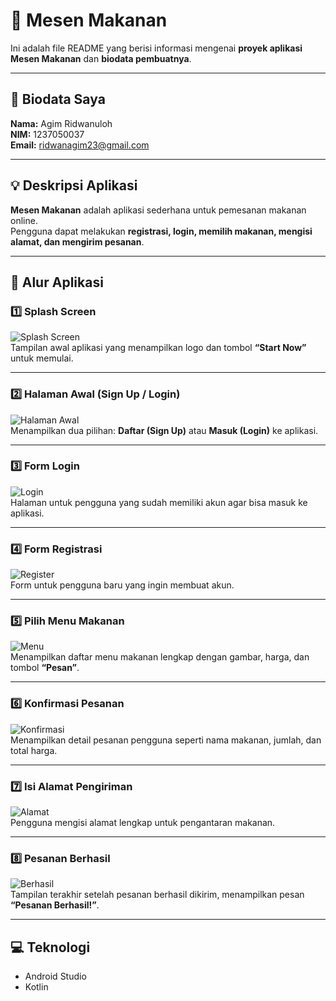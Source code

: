 # 🍱 Mesen Makanan

Ini adalah file README yang berisi informasi mengenai **proyek aplikasi Mesen Makanan** dan **biodata pembuatnya**.

---

## 👤 Biodata Saya
**Nama:** Agim Ridwanuloh  
**NIM:** 1237050037  
**Email:** ridwanagim23@gmail.com  

---

## 💡 Deskripsi Aplikasi
**Mesen Makanan** adalah aplikasi sederhana untuk pemesanan makanan online.  
Pengguna dapat melakukan **registrasi, login, memilih makanan, mengisi alamat, dan mengirim pesanan**.

---

## 🧭 Alur Aplikasi

### 1️⃣ Splash Screen
![Splash Screen](gambar/screen1-splash.jpg)  
Tampilan awal aplikasi yang menampilkan logo dan tombol **“Start Now”** untuk memulai.

---

### 2️⃣ Halaman Awal (Sign Up / Login)
![Halaman Awal](gambar/screen2-auth.jpg)  
Menampilkan dua pilihan: **Daftar (Sign Up)** atau **Masuk (Login)** ke aplikasi.

---

### 3️⃣ Form Login
![Login](gambar/screen3-login.jpg)  
Halaman untuk pengguna yang sudah memiliki akun agar bisa masuk ke aplikasi.

---

### 4️⃣ Form Registrasi
![Register](gambar/screen4-register.jpg)  
Form untuk pengguna baru yang ingin membuat akun.

---

### 5️⃣ Pilih Menu Makanan
![Menu](gambar/screen5-menu.jpg)  
Menampilkan daftar menu makanan lengkap dengan gambar, harga, dan tombol **“Pesan”**.

---

### 6️⃣ Konfirmasi Pesanan
![Konfirmasi](gambar/screen6-konfirmasi.jpg)  
Menampilkan detail pesanan pengguna seperti nama makanan, jumlah, dan total harga.

---

### 7️⃣ Isi Alamat Pengiriman
![Alamat](gambar/screen7-alamat.jpg)  
Pengguna mengisi alamat lengkap untuk pengantaran makanan.

---

### 8️⃣ Pesanan Berhasil
![Berhasil](gambar/screen8-berhasil.jpg)  
Tampilan terakhir setelah pesanan berhasil dikirim, menampilkan pesan **“Pesanan Berhasil!”**.

---

## 💻 Teknologi
- Android Studio  
- Kotlin  


